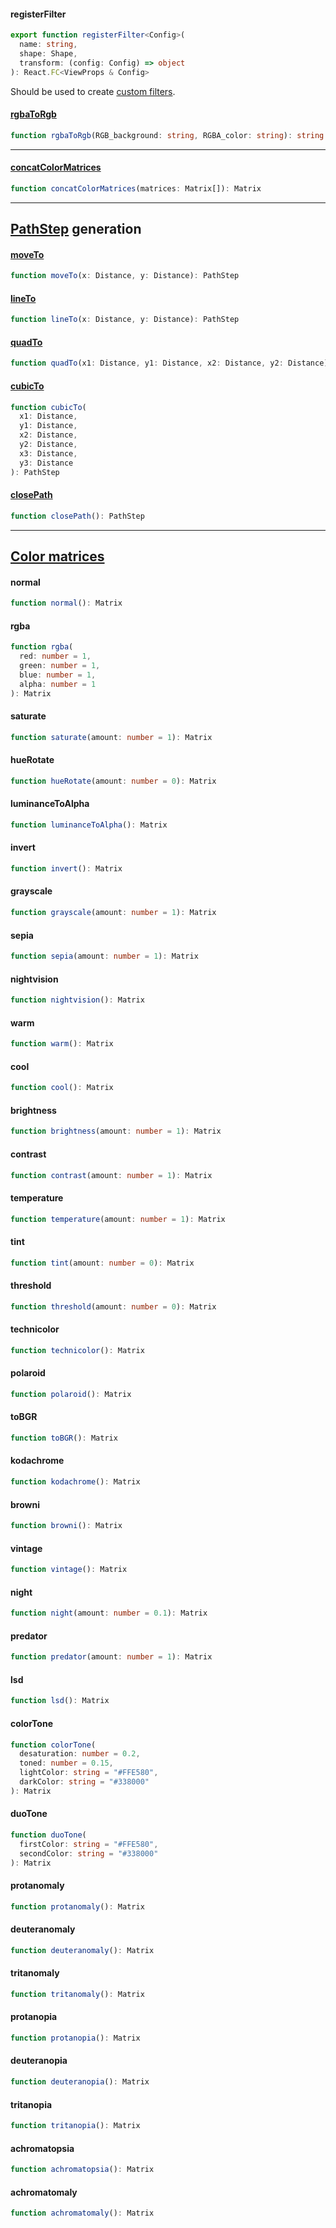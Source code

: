 #### registerFilter
```ts
export function registerFilter<Config>(
  name: string,
  shape: Shape,
  transform: (config: Config) => object
): React.FC<ViewProps & Config>
```

Should be used to create [custom filters](https://github.com/iyegoroff/react-native-image-filter-kit/blob/master/examples/CustomFilter/App.tsx).

#### [rgbaToRgb](https://github.com/iyegoroff/rgba-to-rgb)
```ts
function rgbaToRgb(RGB_background: string, RGBA_color: string): string
```

***
#### [concatColorMatrices](https://github.com/iyegoroff/concat-color-matrices)
```ts
function concatColorMatrices(matrices: Matrix[]): Matrix
```

***

## [PathStep](types.md#PathStep) generation

#### [moveTo](https://developer.android.com/reference/android/graphics/Path.html#moveTo(float,%20float))
```ts
function moveTo(x: Distance, y: Distance): PathStep
```

#### [lineTo](https://developer.android.com/reference/android/graphics/Path.html#lineTo(float,%20float))
```ts
function lineTo(x: Distance, y: Distance): PathStep
```

#### [quadTo](https://developer.android.com/reference/android/graphics/Path#quadTo(float,%20float,%20float,%20float))
```ts
function quadTo(x1: Distance, y1: Distance, x2: Distance, y2: Distance): PathStep
```

#### [cubicTo](https://developer.android.com/reference/android/graphics/Path#cubicTo(float,%20float,%20float,%20float,%20float,%20float))
```ts
function cubicTo(
  x1: Distance,
  y1: Distance,
  x2: Distance,
  y2: Distance,
  x3: Distance,
  y3: Distance
): PathStep
```

#### [closePath](https://developer.android.com/reference/android/graphics/Path.html#close())
```ts
function closePath(): PathStep
```

***

## [Color matrices](https://github.com/iyegoroff/rn-color-matrices)

#### normal
```ts
function normal(): Matrix
```
#### rgba
```ts
function rgba(
  red: number = 1,
  green: number = 1,
  blue: number = 1,
  alpha: number = 1
): Matrix
```
#### saturate
```ts
function saturate(amount: number = 1): Matrix
```
#### hueRotate
```ts
function hueRotate(amount: number = 0): Matrix
```
#### luminanceToAlpha
```ts
function luminanceToAlpha(): Matrix
```
#### invert
```ts
function invert(): Matrix
```
#### grayscale
```ts
function grayscale(amount: number = 1): Matrix
```
#### sepia
```ts
function sepia(amount: number = 1): Matrix
```
#### nightvision
```ts
function nightvision(): Matrix
```
#### warm
```ts
function warm(): Matrix
```
#### cool
```ts
function cool(): Matrix
```
#### brightness
```ts
function brightness(amount: number = 1): Matrix
```
#### contrast
```ts
function contrast(amount: number = 1): Matrix
```
#### temperature
```ts
function temperature(amount: number = 1): Matrix
```
#### tint
```ts
function tint(amount: number = 0): Matrix
```
#### threshold
```ts
function threshold(amount: number = 0): Matrix
```
#### technicolor
```ts
function technicolor(): Matrix
```
#### polaroid
```ts
function polaroid(): Matrix
```
#### toBGR
```ts
function toBGR(): Matrix
```
#### kodachrome
```ts
function kodachrome(): Matrix
```
#### browni
```ts
function browni(): Matrix
```
#### vintage
```ts
function vintage(): Matrix
```
#### night
```ts
function night(amount: number = 0.1): Matrix
```
#### predator
```ts
function predator(amount: number = 1): Matrix
```
#### lsd
```ts
function lsd(): Matrix
```
#### colorTone
```ts
function colorTone(
  desaturation: number = 0.2,
  toned: number = 0.15,
  lightColor: string = "#FFE580",
  darkColor: string = "#338000"
): Matrix
```
#### duoTone
```ts
function duoTone(
  firstColor: string = "#FFE580",
  secondColor: string = "#338000"
): Matrix
```
#### protanomaly
```ts
function protanomaly(): Matrix
```
#### deuteranomaly
```ts
function deuteranomaly(): Matrix
```
#### tritanomaly
```ts
function tritanomaly(): Matrix
```
#### protanopia
```ts
function protanopia(): Matrix
```
#### deuteranopia
```ts
function deuteranopia(): Matrix
```
#### tritanopia
```ts
function tritanopia(): Matrix
```
#### achromatopsia
```ts
function achromatopsia(): Matrix
```
#### achromatomaly
```ts
function achromatomaly(): Matrix
```